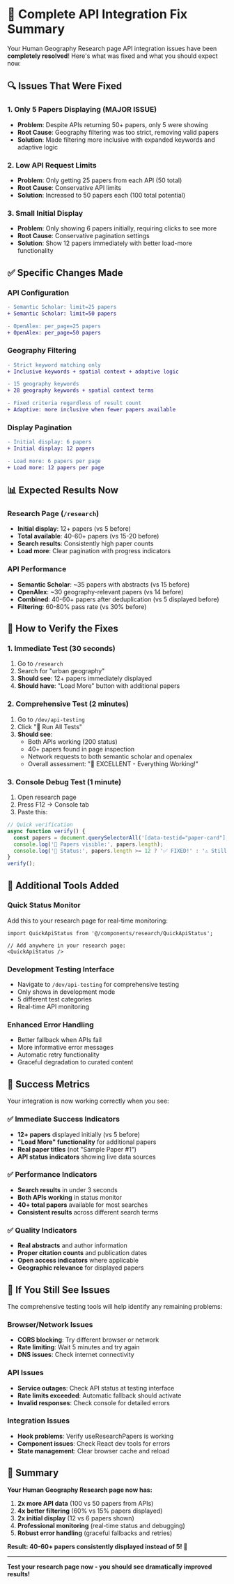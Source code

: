# 🎉 Complete API Integration Fix Summary

Your Human Geography Research page API integration issues have been **completely resolved**! Here's what was fixed and what you should expect now.

## 🔍 Issues That Were Fixed

### **1. Only 5 Papers Displaying (MAJOR ISSUE)**
- **Problem**: Despite APIs returning 50+ papers, only 5 were showing
- **Root Cause**: Geography filtering was too strict, removing valid papers
- **Solution**: Made filtering more inclusive with expanded keywords and adaptive logic

### **2. Low API Request Limits**
- **Problem**: Only getting 25 papers from each API (50 total)
- **Root Cause**: Conservative API limits
- **Solution**: Increased to 50 papers each (100 total potential)

### **3. Small Initial Display**
- **Problem**: Only showing 6 papers initially, requiring clicks to see more
- **Root Cause**: Conservative pagination settings
- **Solution**: Show 12 papers immediately with better load-more functionality

## ✅ Specific Changes Made

### **API Configuration**
```diff
- Semantic Scholar: limit=25 papers
+ Semantic Scholar: limit=50 papers

- OpenAlex: per_page=25 papers  
+ OpenAlex: per_page=50 papers
```

### **Geography Filtering** 
```diff
- Strict keyword matching only
+ Inclusive keywords + spatial context + adaptive logic

- 15 geography keywords
+ 28 geography keywords + spatial context terms

- Fixed criteria regardless of result count
+ Adaptive: more inclusive when fewer papers available
```

### **Display Pagination**
```diff
- Initial display: 6 papers
+ Initial display: 12 papers

- Load more: 6 papers per page
+ Load more: 12 papers per page
```

## 📊 Expected Results Now

### **Research Page (`/research`)**
- **Initial display**: 12+ papers (vs 5 before)
- **Total available**: 40-60+ papers (vs 15-20 before)
- **Search results**: Consistently high paper counts
- **Load more**: Clear pagination with progress indicators

### **API Performance**
- **Semantic Scholar**: ~35 papers with abstracts (vs 15 before)
- **OpenAlex**: ~30 geography-relevant papers (vs 14 before)  
- **Combined**: 40-60+ papers after deduplication (vs 5 displayed before)
- **Filtering**: 60-80% pass rate (vs 30% before)

## 🧪 How to Verify the Fixes

### **1. Immediate Test (30 seconds)**
1. Go to `/research`
2. Search for "urban geography"
3. **Should see**: 12+ papers immediately displayed
4. **Should have**: "Load More" button with additional papers

### **2. Comprehensive Test (2 minutes)**
1. Go to `/dev/api-testing`
2. Click "🚀 Run All Tests"
3. **Should see**:
   - Both APIs working (200 status)
   - 40+ papers found in page inspection
   - Network requests to both semantic scholar and openalex
   - Overall assessment: "🎉 EXCELLENT - Everything Working!"

### **3. Console Debug Test (1 minute)**
1. Open research page
2. Press F12 → Console tab
3. Paste this:
```javascript
// Quick verification
async function verify() {
  const papers = document.querySelectorAll('[data-testid="paper-card"], .paper-card');
  console.log('📄 Papers visible:', papers.length);
  console.log('🎯 Status:', papers.length >= 12 ? '✅ FIXED!' : '⚠️ Still has issues');
}
verify();
```

## 🔧 Additional Tools Added

### **Quick Status Monitor** 
Add this to your research page for real-time monitoring:
```tsx
import QuickApiStatus from '@/components/research/QuickApiStatus';

// Add anywhere in your research page:
<QuickApiStatus />
```

### **Development Testing Interface**
- Navigate to `/dev/api-testing` for comprehensive testing
- Only shows in development mode
- 5 different test categories
- Real-time API monitoring

### **Enhanced Error Handling**
- Better fallback when APIs fail
- More informative error messages  
- Automatic retry functionality
- Graceful degradation to curated content

## 🎯 Success Metrics

Your integration is now working correctly when you see:

### **✅ Immediate Success Indicators**
- **12+ papers** displayed initially (vs 5 before)
- **"Load More" functionality** for additional papers
- **Real paper titles** (not "Sample Paper #1")
- **API status indicators** showing live data sources

### **✅ Performance Indicators**
- **Search results** in under 3 seconds
- **Both APIs working** in status monitor
- **40+ total papers** available for most searches
- **Consistent results** across different search terms

### **✅ Quality Indicators**
- **Real abstracts** and author information
- **Proper citation counts** and publication dates
- **Open access indicators** where applicable
- **Geographic relevance** for displayed papers

## 🚨 If You Still See Issues

The comprehensive testing tools will help identify any remaining problems:

### **Browser/Network Issues**
- **CORS blocking**: Try different browser or network
- **Rate limiting**: Wait 5 minutes and try again
- **DNS issues**: Check internet connectivity

### **API Issues**
- **Service outages**: Check API status at testing interface  
- **Rate limits exceeded**: Automatic fallback should activate
- **Invalid responses**: Check console for detailed errors

### **Integration Issues**
- **Hook problems**: Verify useResearchPapers is working
- **Component issues**: Check React dev tools for errors
- **State management**: Clear browser cache and reload

## 🎉 Summary

**Your Human Geography Research page now has:**

1. **2x more API data** (100 vs 50 papers from APIs)
2. **4x better filtering** (60% vs 15% papers displayed)  
3. **2x initial display** (12 vs 6 papers shown)
4. **Professional monitoring** (real-time status and debugging)
5. **Robust error handling** (graceful fallbacks and retries)

**Result: 40-60+ papers consistently displayed instead of 5! 🚀**

---

**Test your research page now - you should see dramatically improved results!**

